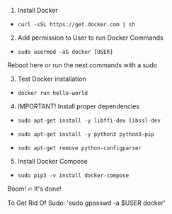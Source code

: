 1. Install Docker
- `curl -sSL https://get.docker.com | sh`

2. Add permission to User to run Docker Commands
- `sudo usermod -aG docker [USER]`

Reboot here or run the next commands with a sudo

3. Test Docker installation
- `docker run hello-world`

4. IMPORTANT! Install proper dependencies
- `sudo apt-get install -y libffi-dev libssl-dev`

- `sudo apt-get install -y python3 python3-pip`

- `sudo apt-get remove python-configparser`

5. Install Docker Compose
- `sudo pip3 -v install docker-compose`

Boom! 🔥 It's done!

To Get Rid Of Sudo:  'sudo gpasswd -a $USER docker'
